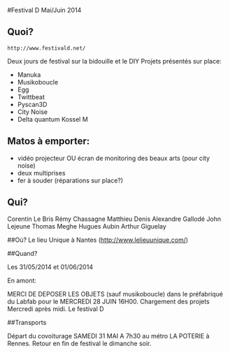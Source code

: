 #Festival D Mai/Juin 2014

## Quoi? 
    http://www.festivald.net/
Deux jours de festival sur la bidouille et le DIY
Projets présentés sur place:
- Manuka
- Musikoboucle
- Egg
- Twittbeat
- Pyscan3D
- City Noise
- Delta quantum Kossel M

## Matos à emporter: 

- vidéo projecteur OU écran de monitoring des beaux arts (pour city noise)
- deux multiprises
- fer à souder (réparations sur place?) 

## Qui? 
Corentin Le Bris
Rémy Chassagne
Matthieu Denis
Alexandre Gallodé
John Lejeune
Thomas Meghe 
Hugues Aubin
Arthur Giguelay

##Où?
Le lieu Unique à Nantes (http://www.lelieuunique.com/)

##Quand?

Les 31/05/2014 et 01/06/2014

En amont:

MERCI DE DEPOSER LES OBJETS (sauf musikoboucle) dans le préfabriqué du Labfab pour le MERCREDI 28 JUIN 16H00.
Chargement des projets Mercredi après midi.
Le festival D

##Transports

Départ du covoiturage 
SAMEDI 31 MAI A 7h30 au métro LA POTERIE à Rennes.
Retour en fin de festival le dimanche soir.

